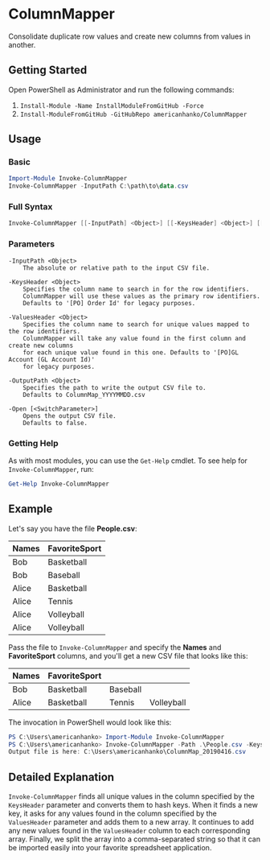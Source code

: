 # ColumnMapper

Consolidate duplicate row values and create new columns from values in another.

## Getting Started

Open PowerShell as Administrator and run the following commands:

1. `Install-Module -Name InstallModuleFromGitHub -Force`
1. `Install-ModuleFromGitHub -GitHubRepo americanhanko/ColumnMapper`

## Usage

### Basic

```powershell
Import-Module Invoke-ColumnMapper
Invoke-ColumnMapper -InputPath C:\path\to\data.csv
```

### Full Syntax

```powershell
Invoke-ColumnMapper [[-InputPath] <Object>] [[-KeysHeader] <Object>] [[-OutputPath] <Object>] [[-ValuesHeader] <Object>] [-NoExport] [-Open] [<CommonParameters>]
```

### Parameters

    -InputPath <Object>
        The absolute or relative path to the input CSV file.

    -KeysHeader <Object>
        Specifies the column name to search in for the row identifiers.
        ColumnMapper will use these values as the primary row identifiers.
        Defaults to '[PO] Order Id' for legacy purposes.

    -ValuesHeader <Object>
        Specifies the column name to search for unique values mapped to the row identifiers.
        ColumnMapper will take any value found in the first column and create new columns
        for each unique value found in this one. Defaults to '[PO]GL Account (GL Account Id)'
        for legacy purposes.

    -OutputPath <Object>
        Specifies the path to write the output CSV file to.
        Defaults to ColumnMap_YYYYMMDD.csv

    -Open [<SwitchParameter>]
        Opens the output CSV file.
        Defaults to false.

### Getting Help

As with most modules, you can use the `Get-Help` cmdlet. To see help for `Invoke-ColumnMapper`, run:

```powershell
Get-Help Invoke-ColumnMapper
```

## Example

Let's say you have the file **People.csv**:

| Names | FavoriteSport |
|-------|---------------|
| Bob   | Basketball    |
| Bob   | Baseball      |
| Alice | Basketball    |
| Alice | Tennis        |
| Alice | Volleyball    |
| Alice | Volleyball    |

Pass the file to `Invoke-ColumnMapper` and specify the **Names** and **FavoriteSport** columns, and you'll get a new CSV file that looks like this:

| Names | FavoriteSport |          |            |
|-------|---------------|----------|------------|
| Bob   | Basketball    | Baseball |            |
| Alice | Basketball    | Tennis   | Volleyball |

The invocation in PowerShell would look like this:

```powershell
PS C:\Users\americanhanko> Import-Module Invoke-ColumnMapper
PS C:\Users\americanhanko> Invoke-ColumnMapper -Path .\People.csv -KeysHeader Names -ValuesHeader FavoriteSport
Output file is here: C:\Users\americanhanko\ColumnMap_20190416.csv
```

## Detailed Explanation

`Invoke-ColumnMapper` finds all unique values in the column specified by the `KeysHeader` parameter and converts them to hash keys. When it finds a new key,
it asks for any values found in the column specified by the `ValuesHeader` parameter and adds them to a new array. It continues to add any new values
found in the `ValuesHeader` column to each corresponding array. Finally, we split the array into a comma-separated string so that it can be imported
easily into your favorite spreadsheet application.
